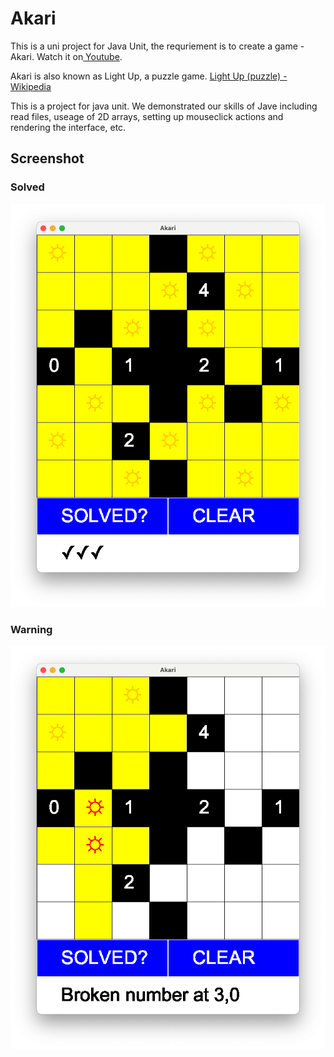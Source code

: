 # Akari

This is a uni project for Java Unit, the requriement is to create a game - Akari. Watch it on[ Youtube](https://youtu.be/Xy9lOy2HI88).

Akari is also known as Light Up, a puzzle game. [Light Up (puzzle) - Wikipedia](<https://en.wikipedia.org/wiki/Light_Up_(puzzle)>)

This is a project for java unit. We demonstrated our skills of Jave including read files, useage of 2D arrays, setting up mouseclick actions and rendering the interface, etc.

## Screenshot

### Solved

![solved](./images/solved.png)

### Warning

![warning](./images/warning.png)
